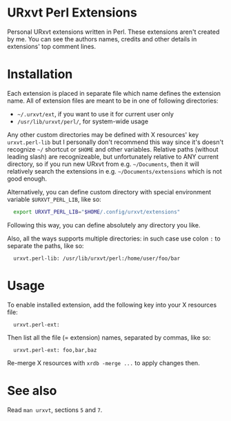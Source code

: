 # URxvt Perl Extensions

Personal URxvt extensions written in Perl. These extensions aren't created by me. You can see the authors names, credits and other details in extensions' top comment lines.

# Installation

Each extension is placed in separate file which name defines the extension name. All of extension files are meant to be in one of following directories:

  - `~/.urxvt/ext`, if you want to use it for current user only
  - `/usr/lib/urxvt/perl/`, for system-wide usage

Any other custom directories may be defined with X resources' key `urxvt.perl-lib` but I personally don't recommend this way since it's doesn't recognize `~/` shortcut or `$HOME` and other variables. Relative paths (without leading slash) are recognizeable, but unfortunately relative to ANY current directory, so if you run new URxvt from e.g. `~/Documents`, then it will relatively search the extensions in e.g. `~/Documents/extensions` which is not good enough.

Alternatively, you can define custom directory with special environment variable `$URXVT_PERL_LIB`, like so:

```sh
  export URXVT_PERL_LIB="$HOME/.config/urxvt/extensions"
```

Following this way, you can define absolutely any directory you like.

Also, all the ways supports multiple directories: in such case use colon `:` to separate the paths, like so:

```Xresources
  urxvt.perl-lib: /usr/lib/urxvt/perl:/home/user/foo/bar
```

# Usage

To enable installed extension, add the following key into your X resources file:

```Xresources
  urxvt.perl-ext:
```

Then list all the file (= extension) names, separated by commas, like so:

```
  urxvt.perl-ext: foo,bar,baz
```

Re-merge X resources with `xrdb -merge ...` to apply changes then.

# See also

Read `man urxvt`, sections `5` and `7`.

